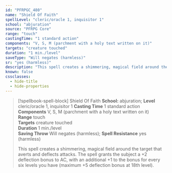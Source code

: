 ```yaml
---
id: "PFRPGC_480"
name: "Shield Of Faith"
spellLevel: "cleric/oracle 1, inquisitor 1"
school: "abjuration"
source: "PFRPG Core"
range: "touch"
castingTime: "1 standard action"
components: "V, S, M (parchment with a holy text written on it)"
targets: "creature touched"
duration: "1 min./level"
saveType: "Will negates (harmless)"
sr: "yes (harmless)"
description: "This spell creates a shimmering, magical field around the target that averts and deflects attacks. The spell grants the subject a +2 deflection bonus to AC, with an additional +1 to the bonus for every six levels you have (maximum +5 deflection bonus at 18th level)."
known: false
cssclasses:
  - hide-title
  - hide-properties
---
```


> [!spellbook-spell-block] Shield Of Faith
> **School:** abjuration; **Level** cleric/oracle 1, inquisitor 1
> **Casting Time** 1 standard action  
> **Components** V, S, M (parchment with a holy text written on it)  
> **Range** touch  
> **Targets** creature touched  
> **Duration** 1 min./level  
> **Saving Throw** Will negates (harmless); **Spell Resistance** yes (harmless)
> 
> This spell creates a shimmering, magical field around the target that averts and deflects attacks. The spell grants the subject a +2 deflection bonus to AC, with an additional +1 to the bonus for every six levels you have (maximum +5 deflection bonus at 18th level).